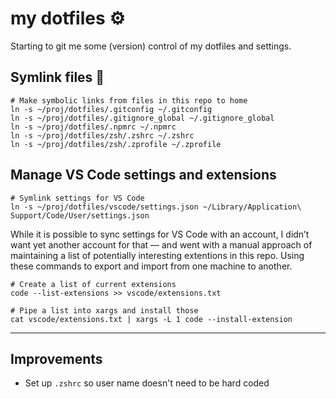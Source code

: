 # my dotfiles ⚙️

Starting to git me some (version) control of my dotfiles and settings.

## Symlink files 🏹

```shell
# Make symbolic links from files in this repo to home
ln -s ~/proj/dotfiles/.gitconfig ~/.gitconfig
ln -s ~/proj/dotfiles/.gitignore_global ~/.gitignore_global
ln -s ~/proj/dotfiles/.npmrc ~/.npmrc
ln -s ~/proj/dotfiles/zsh/.zshrc ~/.zshrc
ln -s ~/proj/dotfiles/zsh/.zprofile ~/.zprofile
```

## Manage VS Code settings and extensions

```shell
# Symlink settings for VS Code
ln -s ~/proj/dotfiles/vscode/settings.json ~/Library/Application\ Support/Code/User/settings.json
```

While it is possible to sync settings for VS Code with an account, I didn’t want yet another account for that — and went with a manual approach of maintaining a list of potentially interesting extentions in this repo. Using these commands to export and import from one machine to another.

```shell
# Create a list of current extensions
code --list-extensions >> vscode/extensions.txt
```

```shell
# Pipe a list into xargs and install those
cat vscode/extensions.txt | xargs -L 1 code --install-extension
```

---

## Improvements

- Set up `.zshrc` so user name doesn't need to be hard coded